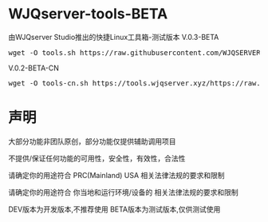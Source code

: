 # WJQserver-tools-BETA
由WJQserver Studio推出的快捷Linux工具箱-测试版本
V.0.3-BETA
<pre>wget -O tools.sh https://raw.githubusercontent.com/WJQSERVER/tools-dev/main/tools.sh && chmod +x tools.sh && clear && ./tools.sh</pre>
V.0.2-BETA-CN
<pre>wget -O tools-cn.sh https://tools.wjqserver.xyz/https://raw.githubusercontent.com/WJQSERVER/tools-dev/main/tools-cn.sh && chmod +x tools-cn.sh && clear && ./tools-cn.sh</pre>
# 声明

大部分功能非团队原创，部分功能仅提供辅助调用项目

不提供/保证任何功能的可用性，安全性，有效性，合法性

请确定你的用途符合 PRC(Mainland) USA 相关法律法规的要求和限制

请确定你的用途符合 你当地和运行环境/设备的 相关法律法规的要求和限制

DEV版本为开发版本,不推荐使用
BETA版本为测试版本,仅供测试使用
